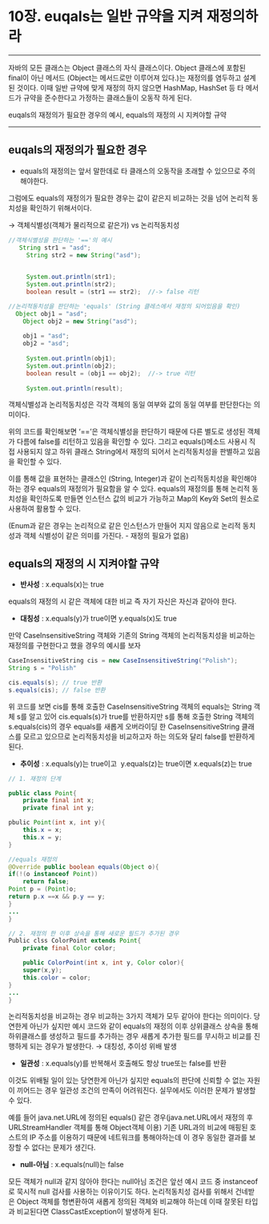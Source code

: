 # 10장. euqals는 일반 규약을 지켜 재정의하라

---

자바의 모든 클래스는 Object 클래스의 자식 클래스이다. Object 클래스에 포함된 final이 아닌 메서드 (Object는 메서드로만 이루어져 있다.)는 재정의를 염두하고 설계된 것이다. 이때 일반 규약에 맞게 재정의 하지 않으면 HashMap, HashSet 등 타 메서드가 규약을 준수한다고 가정하는 클래스들이 오동작 하게 된다.

euqals의 재정의가 필요한 경우의 예시, equals의 재정의 시 지켜야할 규약

---

## **euqals의 재정의가 필요한 경우**

- equals의 재정의는 앞서 말한데로 타 클래스의 오동작을 초래할 수 있으므로 주의해야한다.

그럼에도 equals의 재정의가 필요한 경우는 값이 같은지 비교하는 것을 넘어 논리적 동치성을 확인하기 위해서이다.

→ 객체식별성(객체가 물리적으로 같은가) vs 논리적동치성

```java
//객체식별성을 판단하는 '=='의 예시
   String str1 = "asd";
	 String str2 = new String("asd");
	 

	 System.out.println(str1);
	 System.out.println(str2);
	 boolean result = (str1 == str2);  //-> false 리턴

//논리적동치성을 판단하는 'equals' (String 클레스에서 재정의 되어있음을 확인)
  Object obj1 = "asd";
	Object obj2 = new String("asd");
	
	obj1 = "asd";
	obj2 = "asd";
	
	 System.out.println(obj1);
	 System.out.println(obj2);
	 boolean result = (obj1 == obj2);  //-> true 리턴
	 
	 System.out.println(result);
```

객체식별성과 논리적동치성은 각각 객체의 동일 여부와 값의 동일 여부를 판단한다는 의미이다. 

위의 코드를 확인해보면 ‘==’은 객체식별성을 판단하기 때문에 다른 별도로 생성된 객체가 다름에 false를 리턴하고 있음을 확인할 수 있다. 그리고 equals()메소드 사용시 직접 사용되지 않고 하위 클래스 String에서 재정의 되어서 논리적동치성을 판별하고 있음을 확인할 수 있다.

이를 통해 값을 표현하는 클래스인 (String, Integer)과 같이 논리적동치성을 확인해야 하는 경우 equals의 재정의가 필요함을 알 수 있다. equals의 재정의를 통해 논리적 동치성을 확인하도록 만들면 인스턴스 값의 비교가 가능하고 Map의 Key와 Set의 원소로 사용하여 활용할 수 있다.

(Enum과 같은 경우는 논리적으로 같은 인스턴스가 만들어 지지 않음으로 논리적 동치성과 객체 식별성이 같은 의미를 가진다. - 재정의 필요가 없음)

## equals의 재정의 시 지켜야할 규약

- **반사성** : x.equals(x)는 true

equals의 재정의 시 같은 객체에 대한 비교 즉 자기 자신은 자신과 같아야 한다.

- **대칭성** : x.equals(y)가 true이면 y.equals(x)도 true

만약 CaseInsensitiveString 객체와 기존의 String 객체의 논리적동치성을 비교하는 재정의를 구현한다고 했을 경우의 예시를 보자

```java
CaseInsensitiveString cis = new CaseInsensitiveString("Polish");
String s = "Polish"

cis.equals(s); // true 반환
s.equals(cis); // false 반환
```

위 코드를 보면 cis를 통해 호출한 CaseInsensitiveString 객체의 equals는 String 객체 s를 알고 있어 cis.equals(s)가 true를 반환하지만 s를 통해 호출한 String 객체의 s.equals(cis)의 경우  equals를 새롭게 오버라이딩 한 CaseInsensitiveString 클래스를 모르고 있으므로 논리적동치성을 비교하고자 하는 의도와 달리 false를 반환하게 된다.

- **추이성** : x.equals(y)는 true이고  y.equals(z)는 true이면 x.equals(z)는 true

```java
// 1. 재정의 단계

public class Point{
	private final int x;
	private final int y;

pbulic Point(int x, int y){
	this.x = x;
	this.x = y;
}

//equals 재정의
@Override public boolean equals(Object o){
if(!(o instanceof Point))
	return false;
Point p = (Point)o;
return p.x ==x && p.y == y;
}
...
}
```

```java
// 2. 재정의 한 이후 상속을 통해 새로운 필드가 추가된 경우
Public clss ColorPoint extends Point{
	private final Color color;

	public ColorPoint(int x, int y, Color color){
	super(x,y);
	this.color = color;
}
...
}
```

논리적동치성을 비교하는 경우 비교하는 3가지 객체가 모두 같아야 한다는 의미이다. 당연한게 아닌가 싶지만 예시 코드와 같이 equals의 재정의 이후 상위클래스 상속을 통해 하위클래스를 생성하고 필드를 추가하는 경우 새롭게 추가한 필드를 무시하고 비교를 진행하게 되는 경우가 발생한다. → 대칭성, 추이성 위배 발생 

- **일관성** : x.equals(y)를 반복해서 호출해도 항상 true또는 false를 반환

이것도 위배될 일이 있는 당연한게 아닌가 싶지만 equals의 판단에 신뢰할 수 없는 자원이 끼어드는 경우 일관성 조건의 만족이 어려워진다. 실무에서도 이러한 문제가 발생할 수 있다.  

예를 들어 java.net.URL에 정의된 equals() 같은 경우(java.net.URL에서 재정의 후 URLStreamHandler 객체를 통해 Object객체 이용) 기존 URL과의 비교에 매핑된 호스트의 IP 주소를 이용하기 때문에 네트워크를 통해야하는데 이 경우 동일한 결과를 보장할 수 없다는 문제가 생긴다.

- **null-아님** : x.equals(null)는 false

모든 객체가 null과 같지 않아야 한다는 null아님 조건은 앞선 예시 코드 중 instanceof 로 묵시적 null 검사를 사용하는 이유이기도 하다. 논리적동치성 검사를 위해서 건네받은 Object 객체를 형변환하여 새롭게 정의된 객체와 비교해야 하는데 이때 잘못된 타입과 비교된다면 ClassCastException이 발생하게 된다.